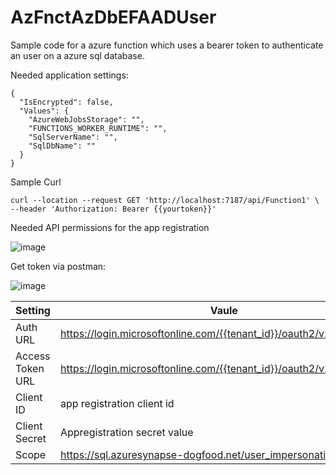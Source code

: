 # AzFnctAzDbEFAADUser

Sample code for a azure function which uses a bearer token to authenticate an user on a azure sql database.



Needed application settings:
```
{
  "IsEncrypted": false,
  "Values": {
    "AzureWebJobsStorage": "",
    "FUNCTIONS_WORKER_RUNTIME": "",
    "SqlServerName": "",
    "SqlDbName": ""
  }
}
```



Sample Curl
```
curl --location --request GET 'http://localhost:7187/api/Function1' \
--header 'Authorization: Bearer {{yourtoken}}'
```



Needed API permissions for the app registration


![image](https://user-images.githubusercontent.com/8090625/197340707-8b559166-7199-4b4d-a521-831ba37661bb.png)


Get token via postman:

![image](https://user-images.githubusercontent.com/8090625/197340781-c4cdc5b3-152a-43e0-afb3-b45105ccbb0d.png)

| Setting | Vaule |
| --- | --- |
|Auth URL|https://login.microsoftonline.com/{{tenant_id}}/oauth2/v2.0/authorize|
|Access Token URL| https://login.microsoftonline.com/{{tenant_id}}/oauth2/v2.0/token|
|Client ID| app registration client id |
|Client Secret | Appregistration secret value|
|Scope | https://sql.azuresynapse-dogfood.net/user_impersonation|


